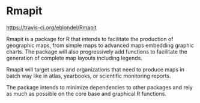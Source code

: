 Rmapit
======

https://travis-ci.org/eblondel/Rmapit

Rmapit is a package for R that intends to facilitate the production of geographic maps, from simple maps to advanced maps embedding graphic charts. The package will also progressively add functions to facilitate the generation of complete map layouts including legends.

Rmapit will target users and organizations that need to produce maps in batch way like in atlas, yearbooks, or scientific monitoring reports.

The package intends to minimize dependencies to other packages and rely as much as possible on the core base and graphical R functions.
